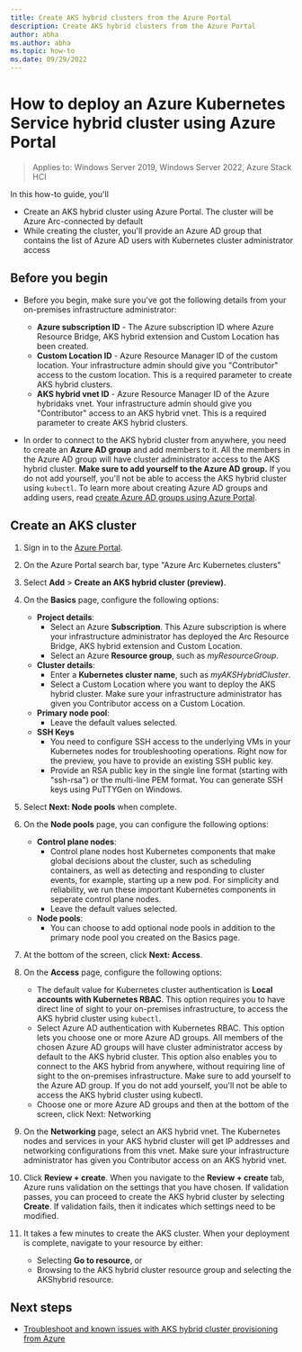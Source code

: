 ```yaml
---
title: Create AKS hybrid clusters from the Azure Portal
description: Create AKS hybrid clusters from the Azure Portal
author: abha
ms.author: abha
ms.topic: how-to
ms.date: 09/29/2022
---
```


# How to deploy an Azure Kubernetes Service hybrid cluster using Azure Portal

> Applies to: Windows Server 2019, Windows Server 2022, Azure Stack HCI

In this how-to guide, you'll

- Create an AKS hybrid cluster using Azure Portal. The cluster will be Azure Arc-connected by default
- While creating the cluster, you'll provide an Azure AD group that contains the list of Azure AD users with Kubernetes cluster administrator access


## Before you begin

- Before you begin, make sure you've got the following details from your on-premises infrastructure administrator:
    - **Azure subscription ID** - The Azure subscription ID where Azure Resource Bridge, AKS hybrid extension and Custom Location has been created.
    - **Custom Location ID** - Azure Resource Manager ID of the custom location. Your infrastructure admin should give you "Contributor" access to the custom location. This is a required parameter to create AKS hybrid clusters. 
    - **AKS hybrid vnet ID** - Azure Resource Manager ID of the Azure hybridaks vnet. Your infrastructure admin should give you "Contributor" access to an AKS hybrid vnet. This is a required parameter to create AKS hybrid clusters. 

- In order to connect to the AKS hybrid cluster from anywhere, you need to create an **Azure AD group** and add members to it. All the members in the Azure AD group will have cluster administrator access to the AKS hybrid cluster. **Make sure to add yourself to the Azure AD group.** If you do not add yourself, you'll not be able to access the AKS hybrid cluster using `kubectl`. To learn more about creating Azure AD groups and adding users, read [create Azure AD groups using Azure Portal](/azure/active-directory/fundamentals/active-directory-groups-create-azure-portal).

## Create an AKS cluster

1. Sign in to the [Azure Portal](https://portal.azure.com).

2. On the Azure Portal search bar, type "Azure Arc Kubernetes clusters"

3. Select **Add** > **Create an AKS hybrid cluster (preview)**.

4. On the **Basics** page, configure the following options:

    - **Project details**:
        * Select an Azure **Subscription**. This Azure subscription is where your infrastructure administrator has deployed the Arc Resource Bridge, AKS hybrid extension and Custom Location.
        * Select an Azure **Resource group**, such as *myResourceGroup*.
    - **Cluster details**:
        * Enter a **Kubernetes cluster name**, such as *myAKSHybridCluster*.
        * Select a Custom Location where you want to deploy the AKS hybrid cluster. Make sure your infrastructure administrator has given you Contributor access on a Custom Location.
    - **Primary node pool**:
        * Leave the default values selected.
    - **SSH Keys**
        * You need to configure SSH access to the underlying VMs in your Kubernetes nodes for troubleshooting operations. Right now for the preview, you have to provide an existing SSH public key.
        * Provide an RSA public key in the single line format (starting with "ssh-rsa") or the multi-line PEM format. You can generate SSH keys using PuTTYGen on Windows.

5. Select **Next: Node pools** when complete.

6. On the **Node pools** page, you can configure the following options:

   - **Control plane nodes**:
        * ⁠Control plane nodes host Kubernetes components that make global decisions about the cluster, such as scheduling containers, as well as detecting and responding to cluster events, for example, starting up a new pod. For simplicity and reliability, we run these important Kubernetes components in seperate control plane nodes.
        * Leave the default values selected.
   - **Node pools**:
        * You can choose to add optional node pools in addition to the primary node pool you created on the Basics page.
        
7. At the bottom of the screen, click **Next: Access**.

8. On the **Access** page, configure the following options:

    - The default value for Kubernetes cluster authentication is **Local accounts with Kubernetes RBAC**. This option requires you to have direct line of sight to your on-premises infrastructure, to access the AKS hybrid cluster using `kubectl`.
    - Select Azure AD authentication with Kubernetes RBAC. This option lets you choose one or more Azure AD groups. All members of the chosen Azure AD groups will have cluster administrator access by default to the AKS hybrid cluster. This option also enables you to connect to the AKS hybrid from anywhere, without requiring line of sight to the on-premises infrastructure. Make sure to add yourself to the Azure AD group. If you do not add yourself, you'll not be able to access the AKS hybrid cluster using kubectl. 
    - Choose one or more Azure AD groups and then at the bottom of the screen, click Next: Networking
    
9. On the **Networking** page, select an AKS hybrid vnet. The Kubernetes nodes and services in your AKS hybrid cluster will get IP addresses and networking configurations from this vnet. Make sure your infrastructure administrator has given you Contributor access on an AKS hybrid vnet.

10. Click **Review + create**. When you navigate to the **Review + create** tab, Azure runs validation on the settings that you have chosen. If validation passes, you can proceed to create the AKS hybrid cluster by selecting **Create**. If validation fails, then it indicates which settings need to be modified.

11. It takes a few minutes to create the AKS cluster. When your deployment is complete, navigate to your resource by either:
    * Selecting **Go to resource**, or
    * Browsing to the AKS hybrid cluster resource group and selecting the AKShybrid resource.

## Next steps
- [Troubleshoot and known issues with AKS hybrid cluster provisioning from Azure](troubleshoot-aks-hybrid-preview.md)
